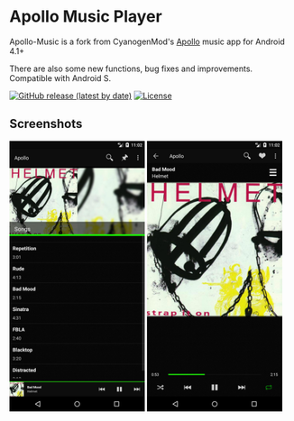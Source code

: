 # Apollo Music Player

Apollo-Music is a fork from CyanogenMod's <a href="https://github.com/adneal/Apollo-CM">Apollo<a/> music app for Android 4.1+

There are also some new functions, bug fixes and improvements. Compatible with Android S.


[![GitHub release (latest by date)](https://img.shields.io/github/v/release/nuclearfog/Apollo-Music)](https://github.com/nuclearfog/Apollo-Music/releases/latest/download/Apollo.apk)
[![License](https://img.shields.io/badge/License-Apache%202.0-blue.svg)](https://github.com/nuclearfog/Apollo-Music/blob/master/LICENSE)


## Screenshots
<img src="/screenshots/img1.jpg" width="240"/> <img src="/screenshots/img2.jpg" width="240"/>
